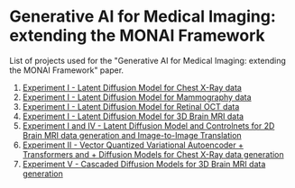 # Generative AI for Medical Imaging: extending the MONAI Framework

List of projects used for the "Generative AI for Medical Imaging: extending the MONAI Framework" paper.

1) [Experiment I - Latent Diffusion Model for Chest X-Ray data](https://github.com/Warvito/generative_chestxray)
2) [Experiment I - Latent Diffusion Model for Mammography data](https://github.com/Warvito/generative_mammography)
3) [Experiment I - Latent Diffusion Model for Retinal OCT data](https://github.com/Warvito/generative_oct)
4) [Experiment I - Latent Diffusion Model for 3D Brain MRI data](https://github.com/Warvito/generative_brain)
5) [Experiment I and IV - Latent Diffusion Model and Controlnets for 2D Brain MRI data generation and Image-to-Image Translation](https://github.com/Warvito/generative_brain_controlnet)
6) [Experiment II - Vector Quantized Variational Autoencoder + Transformers and + Diffusion Models for Chest X-Ray data generation](https://github.com/Warvito/monai-vqvae-diffusion)
7) [Experiment V - Cascaded Diffusion Models for 3D Brain MRI data generation](https://github.com/Warvito/generative_brain_upscaler)